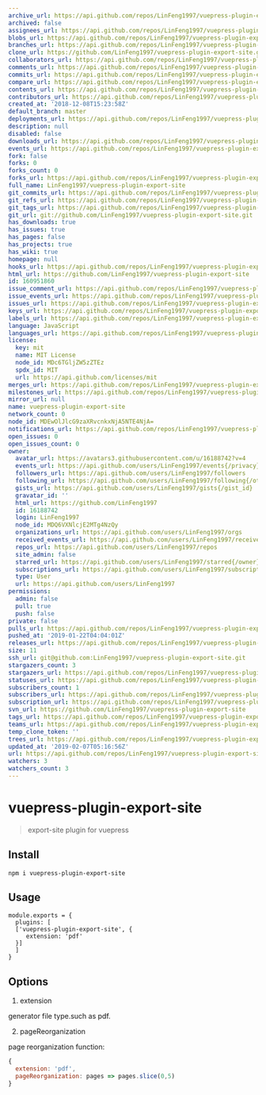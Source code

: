 ```yaml
---
archive_url: https://api.github.com/repos/LinFeng1997/vuepress-plugin-export-site/{archive_format}{/ref}
archived: false
assignees_url: https://api.github.com/repos/LinFeng1997/vuepress-plugin-export-site/assignees{/user}
blobs_url: https://api.github.com/repos/LinFeng1997/vuepress-plugin-export-site/git/blobs{/sha}
branches_url: https://api.github.com/repos/LinFeng1997/vuepress-plugin-export-site/branches{/branch}
clone_url: https://github.com/LinFeng1997/vuepress-plugin-export-site.git
collaborators_url: https://api.github.com/repos/LinFeng1997/vuepress-plugin-export-site/collaborators{/collaborator}
comments_url: https://api.github.com/repos/LinFeng1997/vuepress-plugin-export-site/comments{/number}
commits_url: https://api.github.com/repos/LinFeng1997/vuepress-plugin-export-site/commits{/sha}
compare_url: https://api.github.com/repos/LinFeng1997/vuepress-plugin-export-site/compare/{base}...{head}
contents_url: https://api.github.com/repos/LinFeng1997/vuepress-plugin-export-site/contents/{+path}
contributors_url: https://api.github.com/repos/LinFeng1997/vuepress-plugin-export-site/contributors
created_at: '2018-12-08T15:23:58Z'
default_branch: master
deployments_url: https://api.github.com/repos/LinFeng1997/vuepress-plugin-export-site/deployments
description: null
disabled: false
downloads_url: https://api.github.com/repos/LinFeng1997/vuepress-plugin-export-site/downloads
events_url: https://api.github.com/repos/LinFeng1997/vuepress-plugin-export-site/events
fork: false
forks: 0
forks_count: 0
forks_url: https://api.github.com/repos/LinFeng1997/vuepress-plugin-export-site/forks
full_name: LinFeng1997/vuepress-plugin-export-site
git_commits_url: https://api.github.com/repos/LinFeng1997/vuepress-plugin-export-site/git/commits{/sha}
git_refs_url: https://api.github.com/repos/LinFeng1997/vuepress-plugin-export-site/git/refs{/sha}
git_tags_url: https://api.github.com/repos/LinFeng1997/vuepress-plugin-export-site/git/tags{/sha}
git_url: git://github.com/LinFeng1997/vuepress-plugin-export-site.git
has_downloads: true
has_issues: true
has_pages: false
has_projects: true
has_wiki: true
homepage: null
hooks_url: https://api.github.com/repos/LinFeng1997/vuepress-plugin-export-site/hooks
html_url: https://github.com/LinFeng1997/vuepress-plugin-export-site
id: 160951860
issue_comment_url: https://api.github.com/repos/LinFeng1997/vuepress-plugin-export-site/issues/comments{/number}
issue_events_url: https://api.github.com/repos/LinFeng1997/vuepress-plugin-export-site/issues/events{/number}
issues_url: https://api.github.com/repos/LinFeng1997/vuepress-plugin-export-site/issues{/number}
keys_url: https://api.github.com/repos/LinFeng1997/vuepress-plugin-export-site/keys{/key_id}
labels_url: https://api.github.com/repos/LinFeng1997/vuepress-plugin-export-site/labels{/name}
language: JavaScript
languages_url: https://api.github.com/repos/LinFeng1997/vuepress-plugin-export-site/languages
license:
  key: mit
  name: MIT License
  node_id: MDc6TGljZW5zZTEz
  spdx_id: MIT
  url: https://api.github.com/licenses/mit
merges_url: https://api.github.com/repos/LinFeng1997/vuepress-plugin-export-site/merges
milestones_url: https://api.github.com/repos/LinFeng1997/vuepress-plugin-export-site/milestones{/number}
mirror_url: null
name: vuepress-plugin-export-site
network_count: 0
node_id: MDEwOlJlcG9zaXRvcnkxNjA5NTE4NjA=
notifications_url: https://api.github.com/repos/LinFeng1997/vuepress-plugin-export-site/notifications{?since,all,participating}
open_issues: 0
open_issues_count: 0
owner:
  avatar_url: https://avatars3.githubusercontent.com/u/16188742?v=4
  events_url: https://api.github.com/users/LinFeng1997/events{/privacy}
  followers_url: https://api.github.com/users/LinFeng1997/followers
  following_url: https://api.github.com/users/LinFeng1997/following{/other_user}
  gists_url: https://api.github.com/users/LinFeng1997/gists{/gist_id}
  gravatar_id: ''
  html_url: https://github.com/LinFeng1997
  id: 16188742
  login: LinFeng1997
  node_id: MDQ6VXNlcjE2MTg4NzQy
  organizations_url: https://api.github.com/users/LinFeng1997/orgs
  received_events_url: https://api.github.com/users/LinFeng1997/received_events
  repos_url: https://api.github.com/users/LinFeng1997/repos
  site_admin: false
  starred_url: https://api.github.com/users/LinFeng1997/starred{/owner}{/repo}
  subscriptions_url: https://api.github.com/users/LinFeng1997/subscriptions
  type: User
  url: https://api.github.com/users/LinFeng1997
permissions:
  admin: false
  pull: true
  push: false
private: false
pulls_url: https://api.github.com/repos/LinFeng1997/vuepress-plugin-export-site/pulls{/number}
pushed_at: '2019-01-22T04:04:01Z'
releases_url: https://api.github.com/repos/LinFeng1997/vuepress-plugin-export-site/releases{/id}
size: 11
ssh_url: git@github.com:LinFeng1997/vuepress-plugin-export-site.git
stargazers_count: 3
stargazers_url: https://api.github.com/repos/LinFeng1997/vuepress-plugin-export-site/stargazers
statuses_url: https://api.github.com/repos/LinFeng1997/vuepress-plugin-export-site/statuses/{sha}
subscribers_count: 1
subscribers_url: https://api.github.com/repos/LinFeng1997/vuepress-plugin-export-site/subscribers
subscription_url: https://api.github.com/repos/LinFeng1997/vuepress-plugin-export-site/subscription
svn_url: https://github.com/LinFeng1997/vuepress-plugin-export-site
tags_url: https://api.github.com/repos/LinFeng1997/vuepress-plugin-export-site/tags
teams_url: https://api.github.com/repos/LinFeng1997/vuepress-plugin-export-site/teams
temp_clone_token: ''
trees_url: https://api.github.com/repos/LinFeng1997/vuepress-plugin-export-site/git/trees{/sha}
updated_at: '2019-02-07T05:16:56Z'
url: https://api.github.com/repos/LinFeng1997/vuepress-plugin-export-site
watchers: 3
watchers_count: 3
---
```


# vuepress-plugin-export-site

> export-site plugin for vuepress

## Install
```
npm i vuepress-plugin-export-site
```

## Usage
```
module.exports = {
  plugins: [
  ['vuepress-plugin-export-site', {
     extension: 'pdf'
  }]
  ]
}
```

## Options

1. extension

generator file type.such as pdf.

2. pageReorganization

page reorganization function:
```javascript
{
  extension: 'pdf',
  pageReorganization: pages => pages.slice(0,5)
}
```
